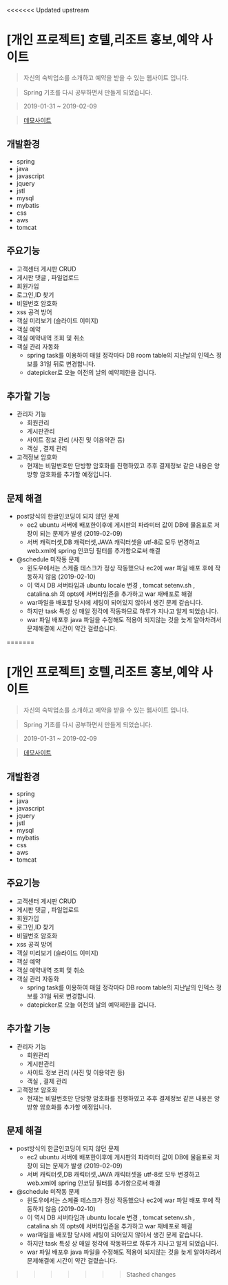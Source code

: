 <<<<<<< Updated upstream
# [개인 프로젝트] 호텔,리조트 홍보,예약 사이트 
 
> 자신의 숙박업소를 소개하고 예약을 받을 수 있는 웹사이트 입니다.

> Spring 기초를 다시 공부하면서 만들게 되었습니다.

> 2019-01-31 ~ 2019-02-09

> [데모사이트](http://ec2-13-209-68-44.ap-northeast-2.compute.amazonaws.com:8080/)

## 개발환경
* spring
* java
* javascript
* jquery
* jstl
* mysql
* mybatis
* css
* aws
* tomcat
## 주요기능
  * 고객센터 게시판 CRUD
  * 게시판 댓글 , 파일업로드
  * 회원가입
  * 로그인,ID 찾기
  * 비밀번호 암호화
  * xss 공격 방어
  * 객실 미리보기 (슬라이드 이미지)
  * 객실 예약 
  * 객실 예약내역 조회 및 취소
  * 객실 관리 자동화
    * spring task를 이용하여 매일 정각마다 DB room table의 지난날의 인덱스 정보를 31일 뒤로 변경합니다.
    * datepicker로 오늘 이전의 날의 예약제한을 겁니다.

## 추가할 기능
* 관리자 기능
  * 회원관리
  * 게시판관리
  * 사이트 정보 관리 (사진 및 이용약관 등)
  * 객실 , 결제 관리
* 고객정보 암호화
  * 현재는 비밀번호만 단방향 암호화를 진행하였고 추후 결제정보 같은 내용은 양방향 암호화를 추가할 예정입니다.

## 문제 해결
* post방식의 한글인코딩이 되지 않던 문제
  * ec2 ubuntu 서버에 배포한이후에 게시판의 파라미터 값이 DB에 물음표로 저장이 되는 문제가 발생 (2019-02-09)
  * 서버 캐릭터셋,DB 캐릭터셋,JAVA 캐릭터셋을 utf-8로 모두 변경하고 web.xml에 spring 인코딩 필터를 추가함으로써 해결
* @schedule 미작동 문제
  * 윈도우에서는 스케쥴 테스크가 정상 작동했으나 ec2에 war 파일 배포 후에 작동하지 않음 (2019-02-10)
  * 이 역시 DB 서버타임과 ubuntu locale 변경 , tomcat setenv.sh , catalina.sh 의 opts에 서버타임존을 추가하고 war 재배포로 해결
  * war파일을 배포할 당시에 세팅이 되어있지 않아서 생긴 문제 같습니다.
  * 하지만 task 특성 상 매일 정각에 작동하므로 하루가 지나고 알게 되었습니다.
  * war 파일 배포후 java 파일을 수정해도 적용이 되지않는 것을 늦게 알아차려서 문제해결에 시간이 약간 걸렸습니다.
  


=======
# [개인 프로젝트] 호텔,리조트 홍보,예약 사이트 
 
> 자신의 숙박업소를 소개하고 예약을 받을 수 있는 웹사이트 입니다.

> Spring 기초를 다시 공부하면서 만들게 되었습니다.

> 2019-01-31 ~ 2019-02-09

> [데모사이트](http://ec2-13-209-68-44.ap-northeast-2.compute.amazonaws.com:8080/)

## 개발환경
* spring
* java
* javascript
* jquery
* jstl
* mysql
* mybatis
* css
* aws
* tomcat
## 주요기능
  * 고객센터 게시판 CRUD
  * 게시판 댓글 , 파일업로드
  * 회원가입
  * 로그인,ID 찾기
  * 비밀번호 암호화
  * xss 공격 방어
  * 객실 미리보기 (슬라이드 이미지)
  * 객실 예약 
  * 객실 예약내역 조회 및 취소
  * 객실 관리 자동화
    * spring task를 이용하여 매일 정각마다 DB room table의 지난날의 인덱스 정보를 31일 뒤로 변경합니다.
    * datepicker로 오늘 이전의 날의 예약제한을 겁니다.

## 추가할 기능
* 관리자 기능
  * 회원관리
  * 게시판관리
  * 사이트 정보 관리 (사진 및 이용약관 등)
  * 객실 , 결제 관리
* 고객정보 암호화
  * 현재는 비밀번호만 단방향 암호화를 진행하였고 추후 결제정보 같은 내용은 양방향 암호화를 추가할 예정입니다.

## 문제 해결
* post방식의 한글인코딩이 되지 않던 문제
  * ec2 ubuntu 서버에 배포한이후에 게시판의 파라미터 값이 DB에 물음표로 저장이 되는 문제가 발생 (2019-02-09)
  * 서버 캐릭터셋,DB 캐릭터셋,JAVA 캐릭터셋을 utf-8로 모두 변경하고 web.xml에 spring 인코딩 필터를 추가함으로써 해결
* @schedule 미작동 문제
  * 윈도우에서는 스케쥴 테스크가 정상 작동했으나 ec2에 war 파일 배포 후에 작동하지 않음 (2019-02-10)
  * 이 역시 DB 서버타임과 ubuntu locale 변경 , tomcat setenv.sh , catalina.sh 의 opts에 서버타임존을 추가하고 war 재배포로 해결
  * war파일을 배포할 당시에 세팅이 되어있지 않아서 생긴 문제 같습니다.
  * 하지만 task 특성 상 매일 정각에 작동하므로 하루가 지나고 알게 되었습니다.
  * war 파일 배포후 java 파일을 수정해도 적용이 되지않는 것을 늦게 알아차려서 문제해결에 시간이 약간 걸렸습니다.
  


>>>>>>> Stashed changes
